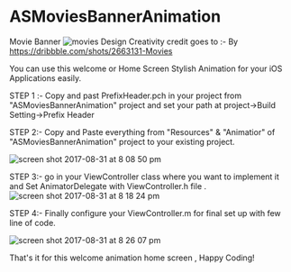 # ASMoviesBannerAnimation
Movie Banner
![movies](https://user-images.githubusercontent.com/7630897/29928768-53531c2a-8e87-11e7-94d8-507c61a19709.gif)
Design Creativity credit goes to :-  By https://dribbble.com/shots/2663131-Movies


You can use this welcome or Home Screen Stylish Animation for your iOS Applications easily.


STEP 1 :-  Copy and past  PrefixHeader.pch  in your project from  "ASMoviesBannerAnimation" project and set your  path at project->Build Setting->Prefix Header

STEP 2:- Copy and Paste  everything from "Resources" & "Animatior" of   "ASMoviesBannerAnimation" project to your existing project.

![screen shot 2017-08-31 at 8 08 50 pm](https://user-images.githubusercontent.com/7630897/29929186-72e76f04-8e88-11e7-9609-48254529cc8c.png)

STEP 3:- go in your ViewController class where you want to implement it and Set AnimatorDelegate with ViewController.h file .
![screen shot 2017-08-31 at 8 18 24 pm](https://user-images.githubusercontent.com/7630897/29929428-2354fef6-8e89-11e7-9e42-0bd750f45162.png)

STEP 4:- Finally configure  your   ViewController.m  for final set up with few line of code.

![screen shot 2017-08-31 at 8 26 07 pm](https://user-images.githubusercontent.com/7630897/29929900-7e3b5bb6-8e8a-11e7-99f6-26959ef8ec7b.png)

That's it for this welcome animation home screen , Happy Coding!




